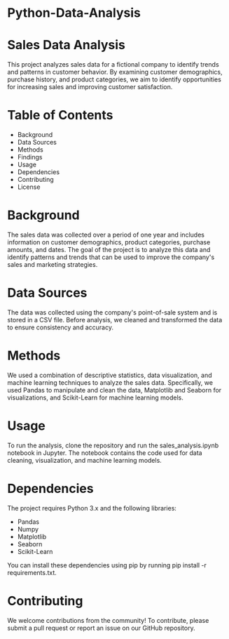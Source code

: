# Python-Data-Analysis

# Sales Data Analysis

This project analyzes sales data for a fictional company to identify trends and patterns in customer behavior. By examining customer demographics, purchase history, and product categories, we aim to identify opportunities for increasing sales and improving customer satisfaction.

# Table of Contents

- Background
- Data Sources
- Methods
- Findings
- Usage
- Dependencies
- Contributing
- License

# Background

The sales data was collected over a period of one year and includes information on customer demographics, product categories, purchase amounts, and dates. The goal of the project is to analyze this data and identify patterns and trends that can be used to improve the company's sales and marketing strategies.

# Data Sources

The data was collected using the company's point-of-sale system and is stored in a CSV file. Before analysis, we cleaned and transformed the data to ensure consistency and accuracy.

# Methods

We used a combination of descriptive statistics, data visualization, and machine learning techniques to analyze the sales data. Specifically, we used Pandas to manipulate and clean the data, Matplotlib and Seaborn for visualizations, and Scikit-Learn for machine learning models.

# Usage

To run the analysis, clone the repository and run the sales_analysis.ipynb notebook in Jupyter. The notebook contains the code used for data cleaning, visualization, and machine learning models.

# Dependencies

The project requires Python 3.x and the following libraries:
- Pandas
- Numpy
- Matplotlib
- Seaborn
- Scikit-Learn

You can install these dependencies using pip by running pip install -r requirements.txt.

# Contributing

We welcome contributions from the community! To contribute, please submit a pull request or report an issue on our GitHub repository.

